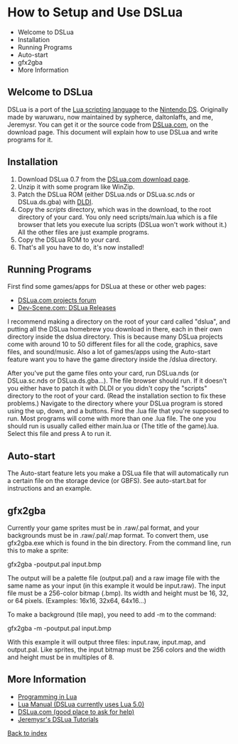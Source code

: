 # How to Setup and Use DSLua #

  * Welcome to DSLua
  * Installation
  * Running Programs
  * Auto-start
  * gfx2gba
  * More Information

## Welcome to DSLua ##

DSLua is a port of the [Lua scripting language](http://www.lua.org/) to the [Nintendo DS](http://www.nintendo.com/systemsds). Originally made by waruwaru, now maintained by sypherce, daltonlaffs, and me, Jeremysr. You can get it or the source code from [DSLua.com](http://www.dslua.com/component/option,com_docman/task,cat_view/gid,9/Itemid,21/), on the download page. This document will explain how to use DSLua and write programs for it.

## Installation ##

  1. Download DSLua 0.7 from the [DSLua.com download page](http://www.dslua.com/component/option,com_docman/task,cat_view/gid,9/Itemid,21/).
  1. Unzip it with some program like WinZip.
  1. Patch the DSLua ROM (either DSLua.nds or DSLua.sc.nds or DSLua.ds.gba) with [DLDI](http://chishm.drunkencoders.com/DLDI/).
  1. Copy the _scripts_ directory, which was in the download, to the root directory of your card. You only need scripts/main.lua which is a file browser that lets you execute lua scripts (DSLua won't work without it.) All the other files are just example programs.
  1. Copy the DSLua ROM to your card.
  1. That's all you have to do, it's now installed!

## Running Programs ##

First find some games/apps for DSLua at these or other web pages:

  * [DSLua.com projects forum](http://www.dslua.com/component/option,com_smf/Itemid,19/board,8.0)
  * [Dev-Scene.com: DSLua Releases](http://www.dev-scene.com/NDS/DSLua_Releases)

I recommend making a directory on the root of your card called "dslua", and putting all the DSLua homebrew you download in there, each in their own directory inside the dslua directory. This is because many DSLua projects come with around 10 to 50 different files for all the code, graphics, save files, and sound/music. Also a lot of games/apps using the Auto-start feature want you to have the game directory inside the /dslua directory.

After you've put the game files onto your card, run DSLua.nds (or DSLua.sc.nds or DSLua.ds.gba...). The file browser should run. If it doesn't you either have to patch it with DLDI or you didn't copy the "scripts" directory to the root of your card. (Read the installation section to fix these problems.) Navigate to the directory where your DSLua program is stored using the up, down, and a buttons. Find the .lua file that you're supposed to run. Most programs will come with more than one .lua file. The one you should run is usually called either main.lua or (The title of the game).lua. Select this file and press A to run it.

## Auto-start ##

The Auto-start feature lets you make a DSLua file that will automatically run a certain file on the storage device (or GBFS). See auto-start.bat for instructions and an example.

## gfx2gba ##

Currently your game sprites must be in .raw/.pal format, and your backgrounds must be in .raw/.pal/.map format. To convert them, use gfx2gba.exe which is found in the bin directory. From the command line, run this to make a sprite:

gfx2gba -poutput.pal input.bmp

The output will be a palette file (output.pal) and a raw image file with the same name as your input (in this example it would be input.raw). The input file must be a 256-color bitmap (.bmp). Its width and height must be 16, 32, or 64 pixels. (Examples: 16x16, 32x64, 64x16...)

To make a background (tile map), you need to add -m to the command:

gfx2gba -m -poutput.pal input.bmp


With this example it will output three files: input.raw, input.map, and output.pal. Like sprites, the input bitmap must be 256 colors and the width and height must be in multiples of 8.

## More Information ##
  * [Programming in Lua](http://www.lua.org/pil)
  * [Lua Manual (DSLua currently uses Lua 5.0)](http://www.lua.org/manual/)
  * [DSLua.com (good place to ask for help)](http://www.dslua.com/)
  * [Jeremysr's DSLua Tutorials](http://www.bio-gaming.com/jeremy/dslua/index.php?act=tutorials)

[Back to index](DSLuaDocumentation.md)